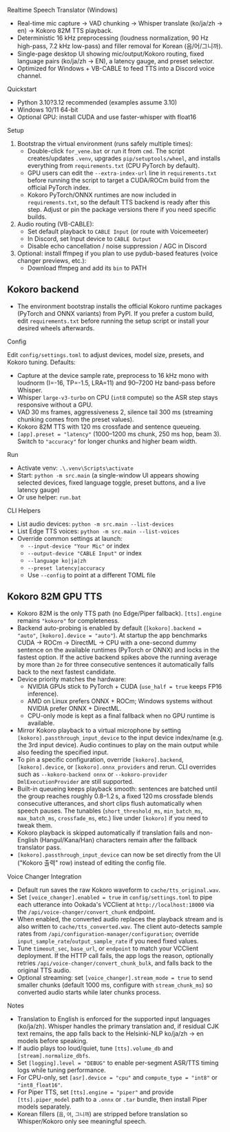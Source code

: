 Realtime Speech Translator (Windows)

- Real-time mic capture → VAD chunking → Whisper translate (ko/ja/zh → en) → Kokoro 82M TTS playback.
- Deterministic 16 kHz preprocessing (loudness normalization, 90 Hz high-pass, 7.2 kHz low-pass) and filler removal for Korean (음/어/그니까).
- Single-page desktop UI showing mic/output/Kokoro routing, fixed language pairs (ko/ja/zh → EN), a latency gauge, and preset selector.
- Optimized for Windows + VB-CABLE to feed TTS into a Discord voice channel.

Quickstart

- Python 3.10?3.12 recommended (examples assume 3.10)
- Windows 10/11 64-bit
- Optional GPU: install CUDA and use faster-whisper with float16

Setup

1) Bootstrap the virtual environment (runs safely multiple times):
   - Double-click `for_vene.bat` or run it from `cmd`. The script creates/updates `.venv`, upgrades `pip/setuptools/wheel`, and installs everything from `requirements.txt` (CPU PyTorch by default).
   - GPU users can edit the `--extra-index-url` line in `requirements.txt` before running the script to target a CUDA/ROCm build from the official PyTorch index.
   - Kokoro PyTorch/ONNX runtimes are now included in `requirements.txt`, so the default TTS backend is ready after this step. Adjust or pin the package versions there if you need specific builds.
2) Audio routing (VB-CABLE):
   - Set default playback to `CABLE Input` (or route with Voicemeeter)
   - In Discord, set Input device to `CABLE Output`
   - Disable echo cancellation / noise suppression / AGC in Discord
3) Optional: install ffmpeg if you plan to use pydub-based features (voice changer previews, etc.):
   - Download ffmpeg and add its `bin` to PATH

Kokoro backend
--------------

- The environment bootstrap installs the official Kokoro runtime packages (PyTorch and ONNX variants) from PyPI. If you prefer a custom build, edit `requirements.txt` before running the setup script or install your desired wheels afterwards.

Config

Edit `config/settings.toml` to adjust devices, model size, presets, and Kokoro tuning.
Defaults:
- Capture at the device sample rate, preprocess to 16 kHz mono with loudnorm (I=-16, TP=-1.5, LRA=11) and 90–7200 Hz band-pass before Whisper.
- Whisper `large-v3-turbo` on CPU (`int8` compute) so the ASR step stays responsive without a GPU.
- VAD 30 ms frames, aggressiveness 2, silence tail 300 ms (streaming chunking comes from the preset values).
- Kokoro 82M TTS with 120 ms crossfade and sentence queueing.
- `[app].preset = "latency"` (1000–1200 ms chunk, 250 ms hop, beam 3). Switch to `"accuracy"` for longer chunks and higher beam width.

Run

- Activate venv: `.\.venv\Scripts\activate`
- Start: `python -m src.main` (a single-window UI appears showing selected devices, fixed language toggle, preset buttons, and a live latency gauge)
- Or use helper: `run.bat`

CLI Helpers

- List audio devices: `python -m src.main --list-devices`
- List Edge TTS voices: `python -m src.main --list-voices`
- Override common settings at launch:
  - `--input-device "Your Mic"` or index
  - `--output-device "CABLE Input"` or index
  - `--language ko|ja|zh`
  - `--preset latency|accuracy`
  - Use `--config` to point at a different TOML file

Kokoro 82M GPU TTS
------------------

- Kokoro 82M is the only TTS path (no Edge/Piper fallback). `[tts].engine` remains `"kokoro"` for completeness.
- Backend auto-probing is enabled by default (`[kokoro].backend = "auto"`, `[kokoro].device = "auto"`). At startup the app benchmarks CUDA → ROCm → DirectML → CPU with a one-second dummy sentence on the available runtimes (PyTorch or ONNX) and locks in the fastest option. If the active backend spikes above the running average by more than `2σ` for three consecutive sentences it automatically falls back to the next fastest candidate.
- Device priority matches the hardware:
  - NVIDIA GPUs stick to PyTorch + CUDA (`use_half = true` keeps FP16 inference).
  - AMD on Linux prefers ONNX + ROCm; Windows systems without NVIDIA prefer ONNX + DirectML.
  - CPU-only mode is kept as a final fallback when no GPU runtime is available.
- Mirror Kokoro playback to a virtual microphone by setting `[kokoro].passthrough_input_device` to the input device index/name (e.g. the 3rd input device). Audio continues to play on the main output while also feeding the specified input.
- To pin a specific configuration, override `[kokoro].backend`, `[kokoro].device`, or `[kokoro].onnx_providers` and rerun. CLI overrides such as `--kokoro-backend onnx` or `--kokoro-provider DmlExecutionProvider` are still supported.
- Built-in queueing keeps playback smooth: sentences are batched until the group reaches roughly 0.8–1.2 s, a fixed 120 ms crossfade blends consecutive utterances, and short clips flush automatically when speech pauses. The tunables (`short_threshold_ms`, `min_batch_ms`, `max_batch_ms`, `crossfade_ms`, etc.) live under `[kokoro]` if you need to tweak them.
- Kokoro playback is skipped automatically if translation fails and non-English (Hangul/Kana/Han) characters remain after the fallback translator pass.
- `[kokoro].passthrough_input_device` can now be set directly from the UI ("Kokoro 출력" row) instead of editing the config file.

Voice Changer Integration

- Default run saves the raw Kokoro waveform to `cache/tts_original.wav`.
- Set `[voice_changer].enabled = true` in `config/settings.toml` to pipe each utterance into Ookada's VCClient at `http://localhost:18000` via the `/api/voice-changer/convert_chunk` endpoint.
- When enabled, the converted audio replaces the playback stream and is also written to `cache/tts_converted.wav`. The client auto-detects sample rates from `/api/configuration-manager/configuration`; override `input_sample_rate`/`output_sample_rate` if you need fixed values.
- Tune `timeout_sec`, `base_url`, or `endpoint` to match your VCClient deployment. If the HTTP call fails, the app logs the reason, optionally retries `/api/voice-changer/convert_chunk_bulk`, and falls back to the original TTS audio.
- Optional streaming: set `[voice_changer].stream_mode = true` to send smaller chunks (default 1000 ms, configure with `stream_chunk_ms`) so converted audio starts while later chunks process.

Notes

- Translation to English is enforced for the supported input languages (ko/ja/zh). Whisper handles the primary translation and, if residual CJK text remains, the app falls back to the Helsinki-NLP ko/ja/zh → en models before speaking.
- If audio plays too loud/quiet, tune `[tts].volume_db` and `[stream].normalize_dbfs`.
- Set `[logging].level = "DEBUG"` to enable per-segment ASR/TTS timing logs while tuning performance.
- For CPU-only, set `[asr].device = "cpu"` and `compute_type = "int8"` or `"int8_float16"`.
- For Piper TTS, set `[tts].engine = "piper"` and provide `[tts].piper_model` path to a `.onnx` or `.tar` bundle, then install Piper models separately.
- Korean fillers (`음`, `어`, `그니까`) are stripped before translation so Whisper/Kokoro only see meaningful speech.

